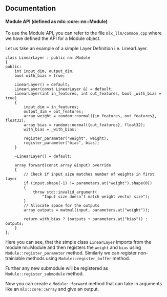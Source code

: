 ## Documentation 

#### Module API (defined as mlx::core::nn::Module)

To use the Module API, you can refer to the file `mlx_llm/common.cpp` where we have defined the API for a Module object.

Let us take an example of a simple Layer Definition i.e. LinearLayer.

```
class LinearLayer : public nn::Module
{
public:
    int input_dim, output_dim;
    bool with_bias = true;

    LinearLayer() = default;
    LinearLayer(const LinearLayer &) = default;
    LinearLayer(int in_features, int out_features, bool _with_bias = true)
    {
        input_dim = in_features;
        output_dim = out_features;
        array weight = random::normal({in_features, out_features}, float32);
        array bias = random::normal({out_features}, float32);
        with_bias = _with_bias;

        register_parameter("weight", weight);
        register_parameter("bias", bias);
    }

    ~LinearLayer() = default;

    array forward(const array &input) override
    {
        // Check if input size matches number of weights in first layer
        if (input.shape(-1) != parameters.at("weight").shape(0))
        {
            throw std::invalid_argument(
                "Input size doesn't match weight vector size");
        }
        // Allocate space for the outputs
        array outputs = matmul(input, parameters.at("weight"));

        return with_bias ? (outputs + parameters.at("bias")) : outputs;
    }
};
```

Here you can see, that the simple class `LinearLayer` imports from the module nn::Module and then registers the `weight` and `bias` using `Module::register_parameter` method.
Similarly we can register non-trainiable methods using  `Module::register_buffer` method.

Further any new submodule will be registered as `Module::register_submodule` method.

Now you can create a `Module::forward` method that can take in arguments like an `mlx::core::array` and give an output.
